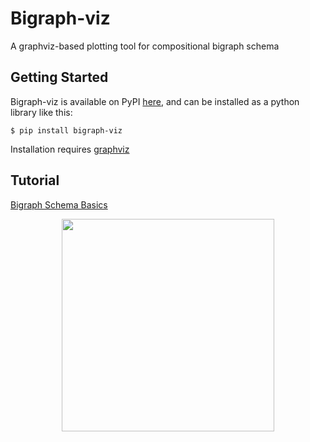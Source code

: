 # Bigraph-viz
A graphviz-based plotting tool for compositional bigraph schema

## Getting Started

Bigraph-viz is available on PyPI [here](https://pypi.org/project/bigraph-viz/), and can be installed as a python 
library like this:

```console
$ pip install bigraph-viz
```

Installation requires [graphviz](https://pypi.org/project/graphviz/)

## Tutorial

[Bigraph Schema Basics](https://vivarium-collective.github.io/bigraph-viz/notebooks/basics.html)


<p align="center">
    <img src="https://github.com/vivarium-collective/bigraph-viz/blob/main/doc/_static/nested_composite.png?raw=true" width="340">
</p>